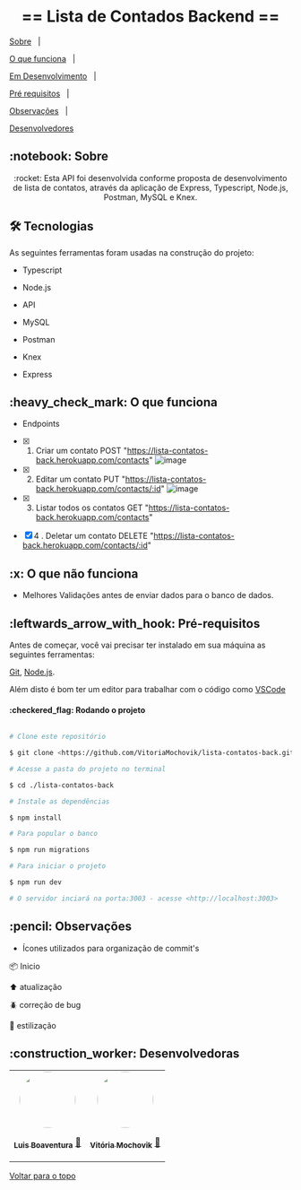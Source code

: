 
<h1 align="center" id="top">== Lista de Contados Backend ==</h1>

  

<p align="center">

<a href="#sobre">Sobre</a> &#xa0; | &#xa0;

<a href="#funciona">O que funciona</a> &#xa0; | &#xa0;

<!--<a href="#nao-funciona">O que não funciona</a> &#xa0; | &#xa0;-->

<a href="#pendente">Em Desenvolvimento</a> &#xa0; | &#xa0;

<a href="#requisitos">Pré requisitos</a> &#xa0; | &#xa0;

<a href="#observacoes">Observações</a> &#xa0; | &#xa0;

<a href="#desenvolvedores">Desenvolvedores</a>

</p>

  

<h2 id="sobre">:notebook: Sobre </h2>

  

<p align="center">:rocket: Esta API foi desenvolvida conforme proposta de desenvolvimento de lista de contatos, através da aplicação de Express, Typescript, Node.js, Postman, MySQL e Knex. </p>

  

<h2 id="tecnologias"> 🛠 Tecnologias </h2>

  

As seguintes ferramentas foram usadas na construção do projeto:

  

* Typescript

* Node.js

* API

* MySQL

* Postman

* Knex

* Express


  

<h2 id="funciona">:heavy_check_mark: O que funciona</h2>

  

* Endpoints

- [x] 1. Criar um contato
POST "https://lista-contatos-back.herokuapp.com/contacts"
![image](https://user-images.githubusercontent.com/82537066/132894169-613d7856-c738-4054-bf76-3192a3185b3a.png)
- [x] 2. Editar um contato
PUT "https://lista-contatos-back.herokuapp.com/contacts/:id"
![image](https://user-images.githubusercontent.com/82537066/132894219-255d6679-0a2f-4db3-bfe1-610eba1fba98.png)
- [x] 3. Listar todos os contatos
GET "https://lista-contatos-back.herokuapp.com/contacts"

- [x] 4 . Deletar um contato
DELETE "https://lista-contatos-back.herokuapp.com/contacts/:id"

  




<h2 id="nao-funciona">:x: O que não funciona</h2>

* Melhores Validações antes de enviar dados para o banco de dados.

  


  

<h2 id="requisitos">:leftwards_arrow_with_hook: Pré-requisitos</h2>

  

Antes de começar, você vai precisar ter instalado em sua máquina as seguintes ferramentas:

[Git](https://git-scm.com), [Node.js](https://nodejs.org/en/).

Além disto é bom ter um editor para trabalhar com o código como [VSCode](https://code.visualstudio.com/)

  

<h4>:checkered_flag: Rodando o projeto </h4>

  

```bash

# Clone este repositório

$ git clone <https://github.com/VitoriaMochovik/lista-contatos-back.git>

# Acesse a pasta do projeto no terminal

$ cd ./lista-contatos-back

# Instale as dependências

$ npm install

# Para popular o banco

$ npm run migrations

# Para iniciar o projeto

$ npm run dev

# O servidor inciará na porta:3003 - acesse <http://localhost:3003>

```

  

<h2 id="observacoes">:pencil: Observações</h2>

  

- Ícones utilizados para organização de commit's

  

:package: Inicio

  

:arrow_up: atualização

  

:beetle: correção de bug

  

:art: estilização
  

<h2 id="desenvolvedores">:construction_worker: Desenvolvedoras</h2>

  


<table>

  

<tr>

  

  

<td align="center"><a href="https://github.com/LuisClaudioBoaventura"><img style="border-radius: 50%" src="https://avatars.githubusercontent.com/u/79278484?v=4" width="100px" alt=""/>

  

<br />

  

<sub><b>Luis Boaventura</b></sub></a> <a href="https://github.com/tshadz">🚀</a></td>

  

<td align="center"><a href="https://github.com/VitoriaMochovik"><img style="border-radius: 50%" src="https://avatars.githubusercontent.com/u/82537066?v=4" width="100px" alt=""/>

  

<br />

  

<sub><b>Vitória Mochovik</b></sub></a> <a href="https://github.com/VitoriaMochovik">🚀</a></td>

  

</tr>

  

</table>

  

  

  

  

  

<a href="#top">Voltar para o topo</a>
